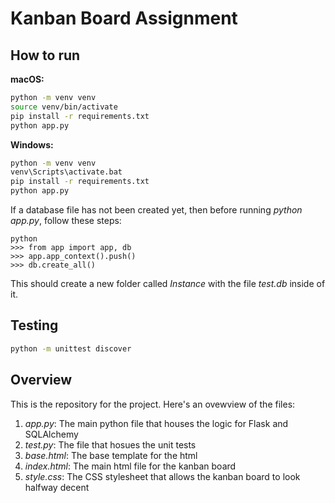 # Kanban Board Assignment

## How to run
**macOS:**
```bash
python -m venv venv
source venv/bin/activate
pip install -r requirements.txt
python app.py
```

**Windows:**
```bash
python -m venv venv
venv\Scripts\activate.bat
pip install -r requirements.txt
python app.py
```

If a database file has not been created yet, then before running *python app.py*, follow these steps:
```
python
>>> from app import app, db
>>> app.app_context().push()
>>> db.create_all()
```
This should create a new folder called *Instance* with the file *test.db* inside of it.

## Testing
```bash
python -m unittest discover
```

## Overview
This is the repository for the project. Here's an ovewview of the files:
1. *app.py*: The main python file that houses the logic for Flask and SQLAlchemy
2. *test.py*: The file that hosues the unit tests
3. *base.html*: The base template for the html
4. *index.html*: The main html file for the kanban board
5. *style.css*: The CSS stylesheet that allows the kanban board to look halfway decent
